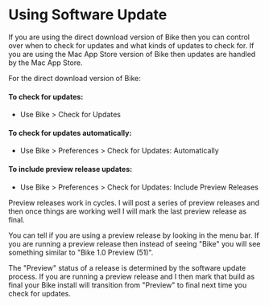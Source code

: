 # Using Software Update

If you are using the direct download version of Bike then you can control over when to check for updates and what kinds of updates to check for. If you are using the Mac App Store version of Bike then updates are handled by the Mac App Store.

For the direct download version of Bike:

#### To check for updates:

* Use Bike > Check for Updates

#### To check for updates automatically:

* Use Bike > Preferences > Check for Updates: Automatically

#### To include preview release updates:

* Use Bike > Preferences > Check for Updates: Include Preview Releases

Preview releases work in cycles. I will post a series of preview releases and then once things are working well I will mark the last preview release as final.

You can tell if you are using a preview release by looking in the menu bar. If you are running a preview release then instead of seeing "Bike" you will see something similar to "Bike 1.0 Preview (51)".

The "Preview" status of a release is determined by the software update process. If you are running a preview release and I then mark that build as final your Bike install will transition from "Preview" to final next time you check for updates.
